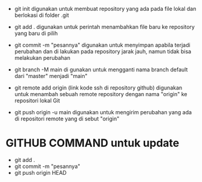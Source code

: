 - git init 
digunakan untuk membuat repository yang ada pada file lokal dan berlokasi di folder .git

- git add . 
digunakan untuk perintah menambahkan file baru ke repository yang baru di pilih

- git commit -m "pesannya" 
digunakan untuk menyimpan apabila terjadi perubahan dan di lakukan pada repository jarak jauh, namun tidak bisa melakukan perubahan

- git branch -M main 
di gunakan untuk mengganti nama branch default dari "master" menjadi "main"

- git remote add origin (link kode ssh di repository github) 
digunakan untuk menambah sebuah remote repository dengan nama "origin" ke repositori lokal Git

- git push origin -u main 
digunakan untuk mengirim perubahan yang ada di repositori remote yang di sebut "origin"

# GITHUB COMMAND untuk update
- git add .
- git commit -m "pesannya"
- git push origin HEAD